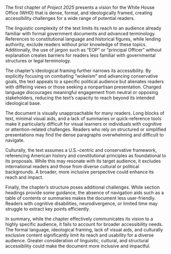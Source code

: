 The first chapter of *Project 2025* presents a vision for the White House Office (WHO) that is dense, formal, and ideologically framed, creating accessibility challenges for a wide range of potential readers.

The linguistic complexity of the text limits its reach to an audience already familiar with formal government documents and advanced terminology. References to constitutional language and historical figures, while lending authority, exclude readers without prior knowledge of these topics. Additionally, the use of jargon such as “EOP” or “principal Officer” without explanation creates barriers for readers less familiar with governmental structures or legal terminology.

The chapter’s ideological framing further narrows its accessibility. By explicitly focusing on combating “wokeism” and advancing conservative goals, the text appeals to a specific political audience but alienates readers with differing views or those seeking a nonpartisan presentation. Charged language discourages meaningful engagement from neutral or opposing stakeholders, reducing the text’s capacity to reach beyond its intended ideological base.

The document is visually unapproachable for many readers. Long blocks of text, minimal visual aids, and a lack of summaries or quick-reference tools make it particularly difficult for visual learners or individuals with cognitive or attention-related challenges. Readers who rely on structured or simplified presentations may find the dense paragraphs overwhelming and difficult to navigate.

Culturally, the text assumes a U.S.-centric and conservative framework, referencing American history and constitutional principles as foundational to its proposals. While this may resonate with its target audience, it excludes international readers and those from diverse cultural or political backgrounds. A broader, more inclusive perspective could enhance its reach and impact.

Finally, the chapter’s structure poses additional challenges. While section headings provide some guidance, the absence of navigation aids such as a table of contents or summaries makes the document less user-friendly. Readers with cognitive disabilities, neurodivergence, or limited time may struggle to extract key points efficiently.

In summary, while the chapter effectively communicates its vision to a highly specific audience, it fails to account for broader accessibility needs. The formal language, ideological framing, lack of visual aids, and culturally exclusive content significantly limit its reach and usability for a diverse audience. Greater consideration of linguistic, cultural, and structural accessibility could make the document more inclusive and impactful.
